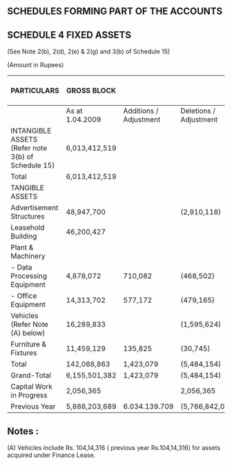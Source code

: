 ## SCHEDULES FORMING PART OF THE ACCOUNTS

## SCHEDULE 4 FIXED ASSETS

(See Note 2(b), 2(d), 2(e) & 2(g) and 3(b) of Schedule 15)

(Amount in Rupees)

| PARTICULARS                                              | GROSS BLOCK        |                           |                           |                     | DEPRECIATION / AMORTISATION |                 |                         |                     | NET BLOCK           |                     |
|----------------------------------------------------------|--------------------|---------------------------|---------------------------|---------------------|-----------------------------|-----------------|-------------------------|---------------------|---------------------|---------------------|
|                                                          | As at<br>1.04.2009 | Additions /<br>Adjustment | Deletions /<br>Adjustment | As at<br>31.03.2010 | As at<br>1.04.2009          | For the<br>Year | Deletions<br>Adjustment | As At<br>31.03.2010 | As at<br>31.03.2010 | As at<br>31.03.2009 |
| INTANGIBLE ASSETS<br>(Refer note 3(b) of<br>Schedule 15) | 6,013,412,519      |                           |                           | 6,013,412,519       | 204,719,764                 | 32,645,969      |                         | 237,365,733         | 5,776,046,786       | 5,808,692,755       |
| Total                                                    | 6,013,412,519      |                           |                           | 6,013,412,519       | 204,719,764                 | 32,645,969      |                         | 237,365,733         | 5,776,046,786       | 5,808,692,755       |
| TANGIBLE ASSETS                                          |                    |                           |                           |                     |                             |                 |                         |                     |                     |                     |
| Advertisement Structures                                 | 48,947,700         |                           | (2,910,118)               | 46,037,582          | 25,189,293                  | 9,325,726       | (2,590,938)             | 31,924,081          | 14,113,501          | 23,758,407          |
| Leasehold Building                                       | 46,200,427         |                           |                           | 46,200,427          | 2,047,712                   | 743,685         |                         | 2,791,397           | 43,409,030          | 44,152,715          |
| Plant & Machinery                                        |                    |                           |                           |                     |                             |                 |                         |                     |                     |                     |
| - Data Processing Equipment                              | 4,878,072          | 710,082                   | (468,502)                 | 5,119,652           | 2,605,597                   | 1,308,688       | (440,708)               | 3,473,577           | 1,646,075           | 2,272,475           |
| - Office Equipment                                       | 14,313,702         | 577,172                   | (479,165)                 | 14,411,709          | 7,416,420                   | 2,587,297       | (380,363)               | 9,623,354           | 4,788,355           | 6,897,282           |
| Vehicles<br>(Refer Note (A) below)                       | 16,289,833         |                           | (1,595,624)               | 14,694,209          | 5,637,907                   | 3,243,978       | (677,594)               | 8,204,291           | 6,489,918           | 10.651.926          |
| Furniture & Fixtures                                     | 11,459,129         | 135,825                   | (30,745)                  | 11,564,209          | 4,244,851                   | 1,610,997       | (21,623)                | 5,834,225           | 5,729,984           | 7,214,278           |
| Total                                                    | 142,088,863        | 1,423,079                 | (5,484,154)               | 138,027,788         | 47,141,780                  | 18,820,371      | (4,111,226)             | 61,850,925          | 76,176,863          | 94,947,083          |
| Grand-Total                                              | 6,155,501,382      | 1,423,079                 | (5,484,154)               | 6,151,440,307       | 251,861,544                 | 51,466,340      | (4,111,226)             | 299,216,658         | 5,852,223,649       | 5,903,639,838       |
| Capital Work in Progress                                 | 2,056,365          |                           | 2,056,365                 |                     |                             |                 |                         |                     |                     | 2,056,365           |
| Previous Year                                            | 5,888,203,689      | 6.034.139.709             | (5,766,842,016)           | 6,155,501,382       | 340,257,058                 | 47,938,133      | (136,333,647)           | 251,861,544         | 5,903,639,838       | 5,547,946,631       |

## Notes :

(A) Vehicles include Rs. 104,14,316 ( previous year Rs.104,14,316) for assets acquired under Finance Lease.